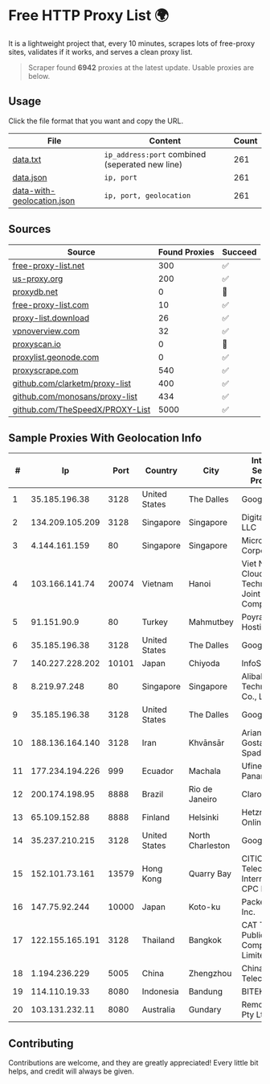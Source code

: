 
# Free HTTP Proxy List 🌍

It is a lightweight project that, every 10 minutes, scrapes lots of free-proxy sites, validates if it works, and serves a clean proxy list.


> Scraper found **6942** proxies at the latest update. Usable proxies are below.

## Usage

Click the file format that you want and copy the URL.


|File|Content|Count|
|----|-------|-----|
|[data.txt](https://raw.githubusercontent.com/themiralay/Proxy-List-World/master/data.txt)|`ip_address:port` combined (seperated new line)|261|
|[data.json](https://raw.githubusercontent.com/themiralay/Proxy-List-World/master/data.json)|`ip, port`|261|
|[data-with-geolocation.json](https://raw.githubusercontent.com/themiralay/Proxy-List-World/master/data-with-geolocation.json)|`ip, port, geolocation`|261|

## Sources

|Source|Found Proxies|Succeed|
|------|-------------|-------|
|[free-proxy-list.net](https://free-proxy-list.net)|300|✅|
|[us-proxy.org](https://www.us-proxy.org)|200|✅|
|[proxydb.net](http://proxydb.net)|0|🚫|
|[free-proxy-list.com](https://free-proxy-list.com/?page=&port=&type%5B%5D=http&type%5B%5D=https&up_time=0&search=Search)|10|✅|
|[proxy-list.download](https://www.proxy-list.download/HTTP)|26|✅|
|[vpnoverview.com](https://vpnoverview.com/privacy/anonymous-browsing/free-proxy-servers)|32|✅|
|[proxyscan.io](https://www.proxyscan.io)|0|🚫|
|[proxylist.geonode.com](https://proxylist.geonode.com/api/proxy-list?limit=300&page=1&sort_by=lastChecked&sort_type=desc&protocols=http,https)|0|✅|
|[proxyscrape.com](https://api.proxyscrape.com/v2/?request=displayproxies&protocol=http&timeout=10000&country=all&ssl=all&anonymity=all)|540|✅|
|[github.com/clarketm/proxy-list](https://raw.githubusercontent.com/clarketm/proxy-list/master/proxy-list-raw.txt)|400|✅|
|[github.com/monosans/proxy-list](https://raw.githubusercontent.com/monosans/proxy-list/main/proxies/http.txt)|434|✅|
|[github.com/TheSpeedX/PROXY-List](https://raw.githubusercontent.com/TheSpeedX/PROXY-List/master/http.txt)|5000|✅|


## Sample Proxies With Geolocation Info

|#|Ip|Port|Country|City|Internet Service Provider|
|-|--|----|-------|----|-------------------------|
|1|35.185.196.38|3128|United States|The Dalles|Google LLC|
|2|134.209.105.209|3128|Singapore|Singapore|DigitalOcean, LLC|
|3|4.144.161.159|80|Singapore|Singapore|Microsoft Corporation|
|4|103.166.141.74|20074|Vietnam|Hanoi|Viet NAM Cloud Technology Joint Stock Company|
|5|91.151.90.9|80|Turkey|Mahmutbey|Poyraz Hosting|
|6|35.185.196.38|3128|United States|The Dalles|Google LLC|
|7|140.227.228.202|10101|Japan|Chiyoda|InfoSphere|
|8|8.219.97.248|80|Singapore|Singapore|Alibaba (US) Technology Co., Ltd.|
|9|35.185.196.38|3128|United States|The Dalles|Google LLC|
|10|188.136.164.140|3128|Iran|Khvānsār|Ariana Gostar Spadana's|
|11|177.234.194.226|999|Ecuador|Machala|Ufinet Panama S.A.|
|12|200.174.198.95|8888|Brazil|Rio de Janeiro|Claro S.A|
|13|65.109.152.88|8888|Finland|Helsinki|Hetzner Online GmbH|
|14|35.237.210.215|3128|United States|North Charleston|Google LLC|
|15|152.101.73.161|13579|Hong Kong|Quarry Bay|CITIC Telecom International CPC Limited|
|16|147.75.92.244|10000|Japan|Koto-ku|Packet Host, Inc.|
|17|122.155.165.191|3128|Thailand|Bangkok|CAT Telecom Public Company Limited|
|18|1.194.236.229|5005|China|Zhengzhou|China Telecom|
|19|114.110.19.33|8080|Indonesia|Bandung|BITEK|
|20|103.131.232.11|8080|Australia|Gundary|RemoteISP Pty Ltd|



## Contributing

Contributions are welcome, and they are greatly appreciated! Every
little bit helps, and credit will always be given.


